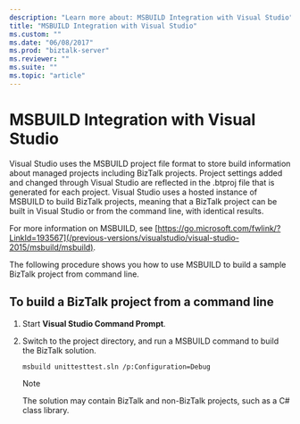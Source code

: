 ```yaml
---
description: "Learn more about: MSBUILD Integration with Visual Studio"
title: "MSBUILD Integration with Visual Studio"
ms.custom: ""
ms.date: "06/08/2017"
ms.prod: "biztalk-server"
ms.reviewer: ""
ms.suite: ""
ms.topic: "article"
---
```

# MSBUILD Integration with Visual Studio
Visual Studio uses the MSBUILD project file format to store build information about managed projects including BizTalk projects. Project settings added and changed through Visual Studio are reflected in the .btproj file that is generated for each project. Visual Studio uses a hosted instance of MSBUILD to build BizTalk projects, meaning that a BizTalk project can be built in Visual Studio or from the command line, with identical results.

 For more information on MSBUILD, see [https://go.microsoft.com/fwlink/?LinkId=193567](/previous-versions/visualstudio/visual-studio-2015/msbuild/msbuild).

 The following procedure shows you how to use MSBUILD to build a sample BizTalk project from command line.

## To build a BizTalk project from a command line

1.  Start **Visual Studio Command Prompt**.

2.  Switch to the project directory, and run a MSBUILD command to build the BizTalk solution.

    ```
    msbuild unittesttest.sln /p:Configuration=Debug
    ```

    > [!NOTE]
    >  The solution may contain BizTalk and non-BizTalk projects, such as a C# class library.